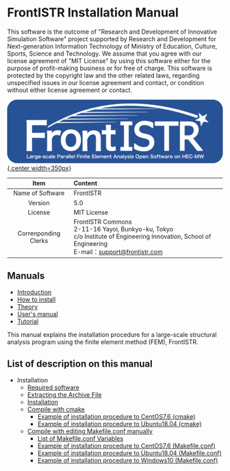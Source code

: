 
<!-- 表記は FrontISTR ver. 0.0 で統一します -->
# FrontISTR Installation Manual

This software is the outcome of "Research and Development of Innovative Simulation Software" project supported by Research and Development for Next-generation Information Technology of Ministry of Education, Culture, Sports, Science and Technology. We assume that you agree with our license agreement of "MIT License" by using this software either for the purpose of profit-making business or for free of charge. This software is protected by the copyright law and the other related laws, regarding unspecified issues in our license agreement and contact, or condition without either license agreement or contact.

[![FrontISTR](../image/FrontISTR_logo.png){.center width=350px}](https://www.frontistr.com)

| Item                 | Content     |
|:--------------------:|:------------|
| Name of Software     | FrontISTR   |
| Version              | 5.0         |
| License              | MIT License |
| Correnponding Clerks | FrontISTR Commons<br>2-11-16 Yayoi, Bunkyo-ku, Tokyo<br>c/o Institute of Engineering Innovation, School of Engineering<br>E-mail：support@frontistr.com |

## Manuals

  - [Introduction](../intro/index.md)
  - [How to install](../install/index.md)
  - [Theory](../theory/index.md)
  - [User's manual](../analysis/index.md)
  - [Tutorial](../tutorial/index.md)

<!-- ここまでテンプレート -->

This manual explains the installation procedure for a large-scale structural analysis program using the finite element method (FEM), FrontISTR.

## List of description on this manual

- Installation
  - [Required software](install_01.md)
  - [Extracting the Archive File](install_02.md)
  - [Installation](install_03.md)
  - [Compile with cmake](install_04.md)
    - [Example of installation procedure to CentOS7.6 (cmake)](install_07.md)
    - [Example of installation procedure to Ubuntu18.04 (cmake)](install_09.md)
  - [Compile with editing Makefile.conf manually](install_05.md)
    - [List of Makefile.conf Variables](install_06.md)
    - [Example of installation procedure to CentOS7.6 (Makefile.conf)](install_08.md)
    - [Example of installation procedure to Ubuntu18.04 (Makefile.conf)](install_10.md)
    - [Example of installation procedure to Windows10 (Makefile.conf)](install_11.md)


